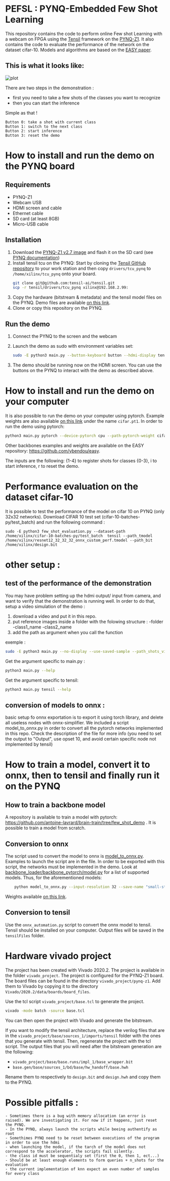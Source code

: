 # PEFSL : PYNQ-Embedded Few Shot Learning
This repository contains the code to perform online Few shot Learning with a webcam on FPGA using the [Tensil](https://tensil.ai) framework on the [PYNQ-Z1](http://www.pynq.io/). It also contains the code to evaluate the performance of the network on the dataset cifar-10. Models and algorithms are based on the [EASY paper](https://arxiv.org/abs/2201.09699).

## This is what it looks like:

![plot](./static/demo_webcam.png)

There are two steps in the demonstration :
- first you need to take a few shots of the classes you want to recognize
- then you can start the inference

Simple as that !

```
Button 0: take a shot with current class
Button 1: switch to the next class
Button 2: start inference
Button 3: reset the demo
```

# How to install and run the demo on the PYNQ board

## Requirements
- PYNQ-Z1
- Webcam USB
- HDMI screen and cable
- Ethernet cable
- SD card (at least 8GB)
- Micro-USB cable

## Installation
1. Download the [PYNQ-Z1 v2.7 image](https://bit.ly/pynqz1_2_7) and flash it on the SD card (see [PYNQ documentation](https://pynq.readthedocs.io/en/v2.7.0/getting_started/pynq_z1_setup.html))
2. Install tensil tcu on the PYNQ: Start by cloning the [Tensil GitHub repository](https://github.com/tensil-ai/tensil) to your work station and then copy `drivers/tcu_pynq` to `/home/xilinx/tcu_pynq` onto your board.
    ```bash
    git clone git@github.com:tensil-ai/tensil.git
    scp -r tensil/drivers/tcu_pynq xilinx@192.168.2.99:
    ```
3. Copy the hardware (bitstream & metadata) and the tensil model files on the PYNQ. Demo files are available [on this link](https://partage.imt.fr/index.php/s/fKkPSYMWR9gjEmK/download).
4. Clone or copy this repository on the PYNQ.

## Run the demo
1. Connect the PYNQ to the screen and the webcam
2. Launch the demo as sudo with environment variables set:

    ```bash
    sudo -E python3 main.py --button-keyboard button --hdmi-display tensil --path_tmodel /home/xilinx/resnet12_32_32_32_onnx_custom_perf.tmodel --path_bit /home/xilinx/design.bit
    ```
3. The demo should be running now on the HDMI screen. You can use the buttons on the PYNQ to interact with the demo as described above.

# How to install and run the demo on your computer
It is also possible to run the demo on your computer using pytorch. Example weights are also available [on this link](https://partage.imt.fr/index.php/s/fKkPSYMWR9gjEmK/download) under the name `cifar.pt1`. In order to run the demo using pytorch:

```bash
python3 main.py pytorch --device-pytorch cpu --path-pytorch-weight cifar.pt1
```
Other backbones examples and weights are available on the EASY repository: https://github.com/ybendou/easy.

The inputs are the following: {1-4} to register shots for classes {0-3}, i to start inference, r to reset the demo.

# Performance evaluation on the dataset cifar-10
It is possible to test the performance of the model on cifar 10 on PYNQ (only 32x32 networks). Download CIFAR 10 test set (cifar-10-batches-py/test_batch) and run the following command :
```
sudo -E python3 few_shot_evaluation.py --dataset-path /home/xilinx/cifar-10-batches-py/test_batch  tensil --path_tmodel /home/xilinx/resnet12_32_32_32_onnx_custom_perf.tmodel --path_bit /home/xilinx/design.bit
```


# other setup :

## test of the performance of the demonstration

You may have problem setting up the hdmi output/ input from camera, and want to verify that the demonstration is running well. In order to do that, setup a video simulation of the demo :

1. download a video and put it in this repo.
2. put reference images inside a folder with the folowing structure :
    -folder
        -class1_name
        -class2_name
3. add the path as argument when you call the function

exemple :
```bash
sudo -E python3 main.py --no-display --use-saved-sample --path_shots_video data/catvsdog --camera-specification catvsdog.mp4 tensil --path_tmodel /home/xilinx/resnet12_32_32_32_onnx_custom_perf.tmodel --path_bit /home/xilinx/design.bit
```

Get the argument specific to main.py :

```bash
python3 main.py --help
```

Get the argument specific to tensil:

```bash
python3 main.py tensil --help
```

## conversion of models to onnx :

basic setup fo onnx exportation is to export it using torch library, and delete all useless nodes with onnx-simplifier. We included a script model_to_onnx.py in order to convert all the pytorch networks implemented in this repo. Check the description of the file for more info (you need to set the output to "Output", use opset 10, and avoid certain specific node not implemented by tensil)


# How to train a model, convert it to onnx, then to tensil and finally run it on the PYNQ
## How to train a backbone model
A repository is available to train a model with pytorch: https://github.com/antoine-lavrard/brain-train/tree/few_shot_demo . It is possible to train a model from scratch.
## Conversion to onnx

The script used to convert the model to onnx is [model_to_onnx.py](model_to_onnx.py). Examples to launch the script are in the file. In order to be exported with this script, the networks must be implemented in the demo. Look at [backbone_loader/backbone_pytorch/model.py](backbone_loader/backbone_pytorch/model.py) for a list of supported models. Thus, for the aforementioned models:
```bash
    python model_to_onnx.py --input-resolution 32 --save-name "small-strides-resnet9" --model-type "brain_resnet9_tiny_strided" --model-specification "weights/miniimagenet_resnet9s_32x32.pt" --weight-description "weight retrained on miniimagenet using image size 32"
```
Weights available [on this link](https://drive.google.com/drive/folders/1ftzFL3Byidmls2zS0OdhVA2FBBb2krQR?usp=share_link).

## Conversion to tensil

Use the `onnx_automation.py` script to convert the onnx model to tensil.
Tensil should be installed on your computer. Output files will be saved in the `tensilFiles` folder.
<!--
Once the ONNX model is generated, the next step is to create the .tmodel, .tprog and .tdata files with Tensil. These will allow the model to be implemented on FPGA. The hardware architecture chosen is given by the .tarch file. The steps are as follows:
1. Place the ONNX model in a folder in the directory: `Tensil/networks_onnx`
2. Make sure that there is a folder named "tensilFiles" and a folder "compilation_summaries" in the directory. In the "tensilFiles" folder are saved the Tensil .tmodel, .tprog and .tdata files useful for the rest. In the "compilation_summaries" hfolder are saved the details of the compilation, such as the number of instructions, the memory space used, the number of MAC, etc.
3. Run the onnx_automation.py script which is located in the directory: /home/eleve/projet3AEmbeddedFewShot/Tensil. In this one, you will have to choose the folder containing the ONNX models to convert and the .tarch hardware architecture. The file we have chosen is "custom_per_f.tarch". -->

# Hardware vivado project
The project has been created with Vivado 2020.2. The project is available in the folder `vivado_project`. The project is configured for the PYNQ-Z1 board. The board files can be found in the directory `vivado_project/pynq-z1`. Add them to Vivado by copying it to the directory `Vivado/2020.2/data/boards/board_files`.

Use the tcl script `vivado_project/base.tcl` to generate the project.
```bash
vivado -mode batch -source base.tcl
```

You can then open the project with Vivado and generate the bitstream.

If you want to modify the tensil architecture, replace the verilog files that are in the `vivado_project/base/sources_1/imports/tensil` folder with the ones that you generate with tensil. Then, regenerate the project with the tcl script.
The output files that you will need after the bitstream generation are the following:
- `vivado_project/base/base.runs/impl_1/base_wrapper.bit`
- `base.gen/base/sources_1/bd/base/hw_handoff/base.hwh`

Rename them to respectively to `design.bit` and `design.hwh` and copy them to the PYNQ.

# Possible pitfalls :
    - Sometimes there is a bug with memory allocation (an error is raised). We are investigating it. For now if it happens, just reset the PYNQ.
    - In the PYNQ, always launch the scripts while beeing authentify as root
    - Somethimes PYNQ need to be reset between executions of the program in order to use the hdmi
    - when launching the model, if the tarch of the model does not correspond to the accelerator, the scripts fail silently.
    - the class id must be sequentialy set (first the 0, then 1, ect...)
    - Should be at least enough elements to form queries + n_shots for the evaluation
    - the current implementation of knn expect an even number of samples for every class


